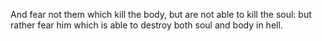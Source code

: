 And fear not them which kill the body, but are not able to kill the soul: but rather fear him which is able to destroy both soul and body in hell.
